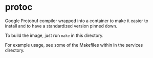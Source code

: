 # protoc

Google Protobuf compiler wrapped into a container to make it easier to install
and to have a standardized version pinned down.

To build the image, just run `make` in this directory.

For example usage, see some of the Makefiles within in the services directory.
